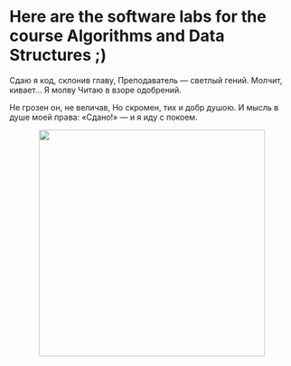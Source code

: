 # Here are the software labs for the course Algorithms and Data Structures ;)

Сдаю я код, склонив главу,
Преподаватель — светлый гений.
Молчит, кивает... Я молву
Читаю в взоре одобрений.

Не грозен он, не величав,
Но скромен, тих и добр душою.
И мысль в душе моей права:
«Сдано!» — и я иду с покоем.

<div align="center">  
  <img src="https://steamuserimages-a.akamaihd.net/ugc/992387515485396846/7011CD286DB49FCDC23BD1F01AD5DC21E16DF05C/?imw=512&amp;imh=341&amp;ima=fit&amp;impolicy=Letterbox&amp;imcolor=%23000000&amp;letterbox=true" width="400" />
</div>  
